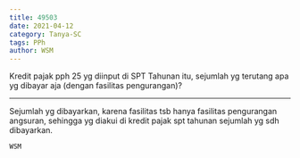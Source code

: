```yaml
---
title: 49503
date: 2021-04-12
category: Tanya-SC
tags: PPh
author: WSM
---
```


Kredit pajak pph 25 yg diinput di SPT Tahunan itu, sejumlah yg terutang apa yg dibayar aja (dengan fasilitas pengurangan)?

---

Sejumlah yg dibayarkan, karena fasilitas tsb hanya fasilitas pengurangan angsuran, sehingga yg diakui di kredit pajak spt tahunan sejumlah yg sdh dibayarkan.

`WSM`

